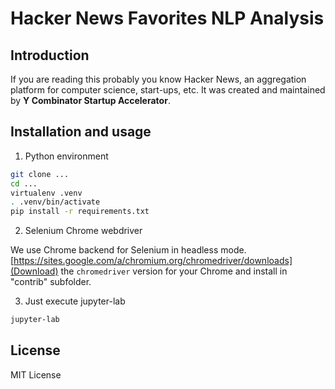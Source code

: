 # Hacker News Favorites NLP Analysis

## Introduction

If you are reading this probably you know Hacker News, an aggregation platform for computer science, start-ups, etc. It was created and maintained by __Y Combinator Startup Accelerator__.

## Installation and usage

1. Python environment 

```bash
git clone ...
cd ...
virtualenv .venv
. .venv/bin/activate
pip install -r requirements.txt
```
2. Selenium Chrome webdriver

We use Chrome backend for Selenium in headless mode. 
[https://sites.google.com/a/chromium.org/chromedriver/downloads](Download) the `chromedriver` version for your Chrome and install in "contrib" subfolder.

3. Just execute jupyter-lab

```bash
jupyter-lab
```

## License

MIT License
